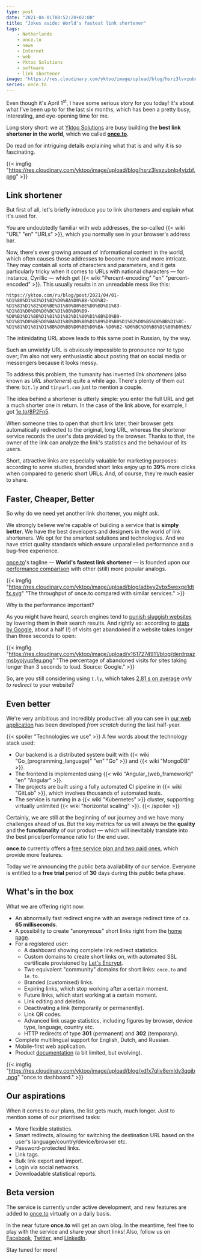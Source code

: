 ```yaml
---
type: post
date: "2021-04-01T08:52:20+02:00"
title: "Jokes aside: World's fastest link shortener"
tags:
    - Netherlands
    - once.to
    - news
    - Internet
    - web
    - Yktoo Solutions
    - software
    - link shortener
image: "https://res.cloudinary.com/yktoo/image/upload/blog/hsrz3lvxzubnlp4yjzbf.png"
series: once.to
---
```


Even though it's April 1<sup>st</sup>, I have some serious story for you today! It's about what I've been up to for the last six months, which has been a pretty busy, interesting, and eye-opening time for me.

Long story short: we at [Yktoo Solutions](https://once.to/ysol) are busy building the **best link shortener in the world**, which we called **[once.to](https://once.to/once)**.

Do read on for intriguing details explaining what that is and why it is so fascinating.

<!--more-->

{{< imgfig "https://res.cloudinary.com/yktoo/image/upload/blog/hsrz3lvxzubnlp4yjzbf.png" >}}

## Link shortener

But first of all, let's briefly introduce you to link shorteners and explain what it's used for.

You are undoubtedly familiar with web addresses, the so-called {{< wiki "URL" "en" "URLs" >}}, which you normally see in your browser's address bar.

Now, there's ever growing amount of informational content in the world, which often causes those addresses to become more and more intricate. They may contain all sorts of characters and parameters, and it gets particularly tricky when it comes to URLs with national characters — for instance, Cyrillic — which get {{< wiki "Percent-encoding" "en" "percent-encoded" >}}. This usually results in an unreadable mess like this:

`https://yktoo.com/ru/blog/post/2021/04/01-%D1%88%D1%83%D1%82%D0%BA%D0%B8-%D0%B2-%D1%81%D1%82%D0%BE%D1%80%D0%BE%D0%BD%D1%83-%D1%81%D0%B0%D0%BC%D1%8B%D0%B9-%D0%B1%D1%8B%D1%81%D1%82%D1%80%D1%8B%D0%B9-%D1%81%D0%BE%D0%BA%D1%80%D0%B0%D1%89%D0%B0%D1%82%D0%B5%D0%BB%D1%8C-%D1%81%D1%81%D1%8B%D0%BB%D0%BE%D0%BA-%D0%B2-%D0%BC%D0%B8%D1%80%D0%B5/`

The intimidating URL above leads to this same post in Russian, by the way.

Such an unwieldy URL is obviously impossible to pronounce nor to type over; I'm also not very enthusiastic about posting that on social media or messengers because it looks messy.

To address this problem, the humanity has invented *link shorteners* (also known as *URL shorteners*) quite a while ago. There's plenty of them out there: `bit.ly` and `tinyurl.com` just to mention a couple.

The idea behind a shortener is utterly simple: you enter the full URL and get a much shorter one in return. In the case of the link above, for example, I got [1e.to/8P2Fn5](https://1e.to/8P2Fn5).

When someone tries to open that short link later, their browser gets automatically redirected to the original, long URL, whereas the shortener service records the user's data provided by the browser. Thanks to that, the owner of the link can analyze the link's statistics and the behaviour of its users.

Short, attractive links are especially valuable for marketing purposes: according to some studies, branded short links enjoy up to **39%** more clicks when compared to generic short URLs. And, of course, they're much easier to share.

## Faster, Cheaper, Better

So why do we need yet another link shortener, you might ask.

We strongly believe we're capable of building a service that is **simply better**. We have the best developers and designers in the world of link shorteners. We opt for the smartest solutions and technologies. And we have strict quality standards which ensure unparallelled performance and a bug-free experience.

[once.to](https://once.to/once)'s tagline — **World's fastest link shortener** — is founded upon our [performance comparison](https://once.to/fast) with other (still) more popular analogs.

{{< imgfig "https://res.cloudinary.com/yktoo/image/upload/blog/adbyy2vbx5wexge1dtfx.svg" "The throughput of once.to compared with similar services." >}}

Why is the performance important?

As you might have heard, search engines tend to [punish sluggish websites](https://developers.google.com/web/updates/2018/07/search-ads-speed) by lowering them in their search results. And rightly so: according to [stats by Google](https://www.thinkwithgoogle.com/consumer-insights/consumer-trends/mobile-site-load-time-statistics/), about a half (!) of visits get abandoned if a website takes longer than three seconds to open:

{{< imgfig "https://res.cloudinary.com/yktoo/image/upload/v1617274911/blog/derdrpazmsbyojyupfeu.png" "The percentage of abandoned visits for sites taking longer than 3 seconds to load. Source: Google." >}}

So, are you still considering using `t.ly`, which takes [2.81 s on average](https://once.to/fast) *only to redirect* to your website?

## Even better

We're very ambitious and incredibly productive: all you can see in [our web application](https://once.to/once) has been developed *from scratch* during the last half-year.

{{< spoiler "Technologies we use" >}}
A few words about the technology stack used:

* Our backend is a distributed system built with {{< wiki "Go_(programming_language)" "en" "Go" >}} and {{< wiki "MongoDB" >}}.
* The frontend is implemented using {{< wiki "Angular_(web_framework)" "en" "Angular" >}}.
* The projects are built using a fully automated CI pipeline in {{< wiki "GitLab" >}}, which involves thousands of automated tests.
* The service is running in a {{< wiki "Kubernetes" >}} cluster, supporting virtually unlimited {{< wiki "horizontal scaling" >}}.
{{< /spoiler >}}

Certainly, we are still at the beginning of our journey and we have many challenges ahead of us. But the key metrics for us will always be the **quality** and the **functionality** of our product — which will inevitably translate into the best price/performance ratio for the end user.

**once.to** currently offers a [free service plan and two paid ones](https://once.to/free), which provide more features.

Today we're announcing the public beta availability of our service. Everyone is entitled to a **free trial** period of **30** days during this public beta phase.

## What's in the box

What we are offering right now:

* An abnormally fast redirect engine with an average redirect time of ca. **65 milliseconds**.
* A possibility to create "anonymous" short links right from the [home page](https://once.to/once).
* For a registered user:
    * A dashboard showing complete link redirect statistics.
    * Custom domains to create short links on, with automated SSL certificate provisioned by [Let's Encrypt](https://once.to/lets).
    * Two equivalent "community" domains for short links: `once.to` and `1e.to`.
    * Branded (customised) links.
    * Expiring links, which stop working after a certain moment.
    * Future links, which start working at a certain moment.
    * Link editing and deletion.
    * Deactivating a link (temporarily or permanently).
    * Link QR codes.
    * Advanced link usage statistics, including figures by browser, device type, language, country etc.      
    * HTTP redirects of type **301** (permanent) and **302** (temporary).
* Complete multilingual support for English, Dutch, and Russian.
* Mobile-first web application.
* Product [documentation](https://docs.once.to/en/) (a bit limited, but evolving).

{{< imgfig "https://res.cloudinary.com/yktoo/image/upload/blog/xdfx7qliv8emldv3qqib.png" "once.to dashboard." >}}

## Our aspirations

When it comes to our plans, the list gets much, much longer. Just to mention some of our prioritised tasks:

* More flexible statistics.
* Smart redirects, allowing for switching the destination URL based on the user's language/country/device/browser etc.
* Password-protected links.
* Link tags.
* Bulk link export and import.
* Login via social networks.
* Downloadable statistical reports.

## Beta version

The service is currently under active development, and new features are added to [once.to](https://once.to/once) virtually on a daily basis.

In the near future **once.to** will get an own blog. In the meantime, feel free to play with the service and share your short links! Also, follow us on [Facebook](https://www.facebook.com/once.to.links), [Twitter](https://twitter.com/once__to), and [LinkedIn](https://www.linkedin.com/company/once-to/).

Stay tuned for more!
